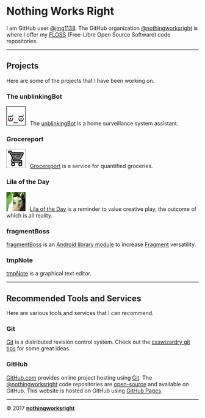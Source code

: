 # Nothing Works Right  

I am GitHub user [@jmg1138](https://github.com/jmg1138). The GitHub organization [@nothingworksright](https://github.com/nothingworksright) is where I offer my [FLOSS](https://www.gnu.org/philosophy/floss-and-foss.en.html) (Free-Libre Open Source Software) code repositories.  

___

## Projects  

Here are some of the projects that I have been working on.  

### The unblinkingBot  

[![unblinkingBot logo](img/unblinkingbot_50x50.png)](http://www.unblinkingBot.com) &nbsp; The [unblinkingBot](http://www.unblinkingBot.com) is a home surveillance system assistant.  

### Grocereport  

[![Grocereport logo](img/grocereport_50x50.png)](http://www.Grocereport.com) &nbsp; [Grocereport](http://www.Grocereport.com) is a service for quantified groceries.  

### Lila of the Day  

[![Lila of the Day logo](img/lilaoftheday_50x50.png)](http://www.LilaOfTheDay.com) &nbsp; [Lila of the Day](http://www.LilaOfTheDay.com) is a reminder to value creative play, the outcome of which is all reality.  

### fragmentBoss  

[fragmentBoss](https://github.com/nothingworksright/fragmentBoss/wiki) is an [Android library module](https://developer.android.com/studio/projects/android-library.html) to increase [Fragment](https://developer.android.com/guide/components/fragments.html) versatility.  

### tmpNote  

[tmpNote](http://tmpnote.com/) is a graphical text editor.  

___

## Recommended Tools and Services  

Here are various tools and services that I can recommend.  

### Git  

[Git](https://git-scm.com/) is a distributed revision control system. Check out the [csswizardry git tips](https://github.com/csswizardry/csswizardry.github.com/issues/66) for some great ideas.  

### GitHub  

[GitHub.com](https://github.com/) provides online project hosting using [Git](https://git-scm.com/). The [@nothingworksright](https://github.com/nothingworksright) code repositories are [open-source](https://github.com/open-source) and available on GitHub. This website is hosted on GitHub using [GitHub Pages](https://pages.github.com/).  

___

&copy; 2017 [__nothingworksright__](https://github.com/nothingworksright)  
